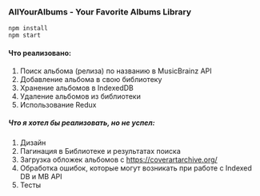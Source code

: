 ### AllYourAlbums - Your Favorite Albums Library

`npm install`  
`npm start`

#### Что реализовано:
1.  Поиск альбома (релиза) по названию в MusicBrainz API
2.  Добавление альбома в свою библиотеку
3.  Хранение альбомов в IndexedDB
4.  Удаление альбомов из библиотеки
5.  Использование Redux

##### Что я хотел бы реализовать, но не успел:
1.  Дизайн   
2.  Пагинация в Библиотеке и результатах поиска  
3.  Загрузка обложек альбомов с https://coverartarchive.org/
4.  Обработка ошибок, которые могут возникать при работе с Indexed DB и MB API
5.  Тесты